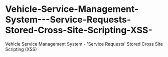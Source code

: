 # Vehicle-Service-Management-System---Service-Requests-Stored-Cross-Site-Scripting-XSS-
Vehicle Service Management System - 'Service Requests' Stored Cross Site Scripting (XSS)
